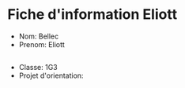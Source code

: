 # Fiche d'information Eliott

  *  Nom: Bellec
  *  Prenom: Eliott

##

  *  Classe: 1G3
  *  Projet d'orientation: 
